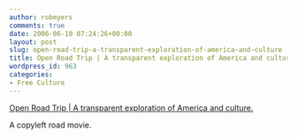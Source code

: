 ```yaml
---
author: robmyers
comments: true
date: 2006-06-10 07:24:26+00:00
layout: post
slug: open-road-trip-a-transparent-exploration-of-america-and-culture
title: Open Road Trip | A transparent exploration of America and culture.
wordpress_id: 963
categories:
- Free Culture
---
```


[Open Road Trip | A transparent exploration of America and culture.](http://www.openroadtrip.net/)  
  
A copyleft road movie.  


